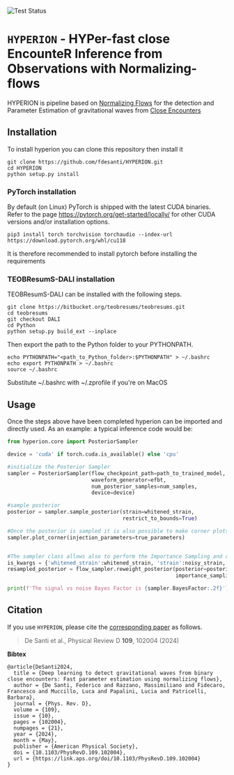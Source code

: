 ![Test Status](https://img.shields.io/badge/Tests-Passed-brightgreen)

# `HYPERION` - HYPer-fast close EncounteR Inference from Observations with Normalizing-flows 

HYPERION is pipeline based on [Normalizing Flows](https://arxiv.org/abs/1912.02762) for the detection and Parameter Estimation of gravitational waves from [Close Encounters](https://arxiv.org/abs/1909.02143)

## Installation

To install hyperion you can clone this repository then install it

```
git clone https://github.com/fdesanti/HYPERION.git
cd HYPERION
python setup.py install
```

### PyTorch installation
By default (on Linux) PyTorch is shipped with the latest CUDA binaries. 
Refer to the page https://pytorch.org/get-started/locally/ for other CUDA versions and/or installation
options.

```
pip3 install torch torchvision torchaudio --index-url https://download.pytorch.org/whl/cu118
```

It is therefore recommended to install pytorch before installing the requirements


### TEOBResumS-DALI installation
TEOBResumS-DALI can be installed with the following steps.

```
git clone https://bitbucket.org/teobresums/teobresums.git
cd teobresums
git checkout DALI
cd Python
python setup.py build_ext --inplace
```
Then export the path to the Python folder to your PYTHONPATH. 

```
echo PYTHONPATH="<path_to_Python_folder>:$PYTHONPATH" > ~/.bashrc
echo export PYTHONPATH > ~/.bashrc
source ~/.bashrc
```

Substitute ~/.bashrc with ~/.zprofile if you're on MacOS

## Usage

Once the steps above have been completed hyperion can be imported and directly used. 
As an example: a typical inference code would be:

```python
from hyperion.core import PosteriorSampler

device = 'cuda' if torch.cuda.is_available() else 'cpu'

#initialize the Posterior Sampler
sampler = PosteriorSampler(flow_checkpoint_path=path_to_trained_model, 
                           waveform_generator=efbt, 
                           num_posterior_samples=num_samples, 
                           device=device)

#sample posterior
posterior = sampler.sample_posterior(strain=whitened_strain,
                                     restrict_to_bounds=True)

#Once the posterior is sampled it is also possible to make corner plots
sampler.plot_corner(injection_parameters=true_parameters)


#The sampler class allows also to perform the Importance Sampling and computing Bayes Factors
is_kwargs = {'whitened_strain':whitened_strain, 'strain':noisy_strain, 'psd':psd, 'event_time':t_gps}
resampled_posterior = flow_sampler.reweight_posterior(posterior=posterior,                      
                                                      importance_sampling_kwargs=is_kwargs)

print(f'The signal vs noise Bayes Factor is {sampler.BayesFactor:.2f}')
```

## Citation

If you use `HYPERION`, please cite the 
[corresponding paper](https://journals.aps.org/prd/abstract/10.1103/PhysRevD.109.102004) as follows.

> De Santi et al., Physical Review D **109**, 102004 (2024)

**Bibtex**

```
@article{DeSanti2024,
  title = {Deep learning to detect gravitational waves from binary close encounters: Fast parameter estimation using normalizing flows},
  author = {De Santi, Federico and Razzano, Massimiliano and Fidecaro, Francesco and Muccillo, Luca and Papalini, Lucia and Patricelli, Barbara},
  journal = {Phys. Rev. D},
  volume = {109},
  issue = {10},
  pages = {102004},
  numpages = {21},
  year = {2024},
  month = {May},
  publisher = {American Physical Society},
  doi = {10.1103/PhysRevD.109.102004},
  url = {https://link.aps.org/doi/10.1103/PhysRevD.109.102004}
} 